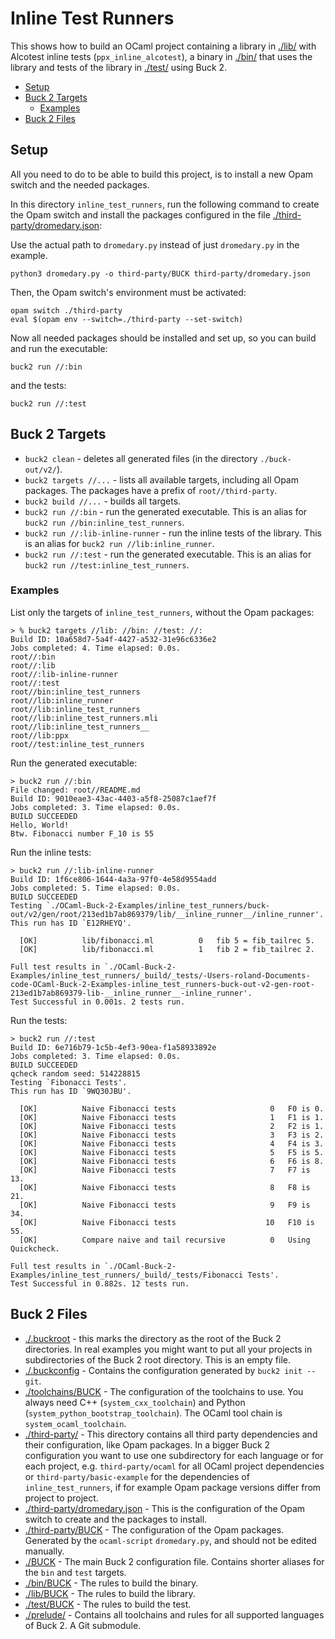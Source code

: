 # Inline Test Runners

This shows how to build an OCaml project containing a library in [./lib/](./lib/) with Alcotest inline tests (`ppx_inline_alcotest`), a binary in [./bin/](./bin/) that uses the library and tests of the library in [./test/](./test/) using Buck 2.

- [Setup](#setup)
- [Buck 2 Targets](#buck-2-targets)
  - [Examples](#examples)
- [Buck 2 Files](#buck-2-files)

## Setup

All you need to do to be able to build this project, is to install a new Opam switch and the needed packages.

In this directory `inline_test_runners`, run the following command to create the Opam switch and install the packages configured in the file [./third-party/dromedary.json](./third-party/dromedary.json):

Use the actual path to `dromedary.py` instead of just `dromedary.py` in the example.

```text
python3 dromedary.py -o third-party/BUCK third-party/dromedary.json
```

Then, the Opam switch's environment must be activated:

```text
opam switch ./third-party
eval $(opam env --switch=./third-party --set-switch)
```

Now all needed packages should be installed and set up, so you can build and run the executable:

```text
buck2 run //:bin
```

and the tests:

```text
buck2 run //:test
```

## Buck 2 Targets

- `buck2 clean` - deletes all generated files (in the directory `./buck-out/v2/`).
- `buck2 targets //...` - lists all available targets, including all Opam packages. The packages have a prefix of `root//third-party`.
- `buck2 build //...` - builds all targets.
- `buck2 run //:bin` - run the generated executable. This is an alias for `buck2 run //bin:inline_test_runners`.
- `buck2 run //:lib-inline-runner` - run the inline tests of the library. This is an alias for `buck2 run //lib:inline_runner`.
- `buck2 run //:test` - run the generated executable. This is an alias for `buck2 run //test:inline_test_runners`.

### Examples

List only the targets of `inline_test_runners`, without the Opam packages:

```text
> % buck2 targets //lib: //bin: //test: //:
Build ID: 10a658d7-5a4f-4427-a532-31e96c6336e2
Jobs completed: 4. Time elapsed: 0.0s.
root//:bin
root//:lib
root//:lib-inline-runner
root//:test
root//bin:inline_test_runners
root//lib:inline_runner
root//lib:inline_test_runners
root//lib:inline_test_runners.mli
root//lib:inline_test_runners__
root//lib:ppx
root//test:inline_test_runners
```

Run the generated executable:

```text
> buck2 run //:bin
File changed: root//README.md
Build ID: 9010eae3-43ac-4403-a5f8-25087c1aef7f
Jobs completed: 3. Time elapsed: 0.0s.
BUILD SUCCEEDED
Hello, World!
Btw. Fibonacci number F_10 is 55
```

Run the inline tests:

```text
> buck2 run //:lib-inline-runner
Build ID: 1f6ce806-1644-4a3a-97f0-4e58d9554add
Jobs completed: 5. Time elapsed: 0.0s.
BUILD SUCCEEDED
Testing `./OCaml-Buck-2-Examples/inline_test_runners/buck-out/v2/gen/root/213ed1b7ab869379/lib/__inline_runner__/inline_runner'.
This run has ID `E12RHEYQ'.

  [OK]          lib/fibonacci.ml          0   fib 5 = fib_tailrec 5.
  [OK]          lib/fibonacci.ml          1   fib 2 = fib_tailrec 2.

Full test results in `./OCaml-Buck-2-Examples/inline_test_runners/_build/_tests/-Users-roland-Documents-code-OCaml-Buck-2-Examples-inline_test_runners-buck-out-v2-gen-root-213ed1b7ab869379-lib-__inline_runner__-inline_runner'.
Test Successful in 0.001s. 2 tests run.
```

Run the tests:

```text
> buck2 run //:test
Build ID: 6e716b79-1c5b-4ef3-90ea-f1a58933892e
Jobs completed: 3. Time elapsed: 0.0s.
BUILD SUCCEEDED
qcheck random seed: 514228815
Testing `Fibonacci Tests'.
This run has ID `9WQ30JBU'.

  [OK]          Naive Fibonacci tests                     0   F0 is 0.
  [OK]          Naive Fibonacci tests                     1   F1 is 1.
  [OK]          Naive Fibonacci tests                     2   F2 is 1.
  [OK]          Naive Fibonacci tests                     3   F3 is 2.
  [OK]          Naive Fibonacci tests                     4   F4 is 3.
  [OK]          Naive Fibonacci tests                     5   F5 is 5.
  [OK]          Naive Fibonacci tests                     6   F6 is 8.
  [OK]          Naive Fibonacci tests                     7   F7 is 13.
  [OK]          Naive Fibonacci tests                     8   F8 is 21.
  [OK]          Naive Fibonacci tests                     9   F9 is 34.
  [OK]          Naive Fibonacci tests                    10   F10 is 55.
  [OK]          Compare naive and tail recursive          0   Using Quickcheck.

Full test results in `./OCaml-Buck-2-Examples/inline_test_runners/_build/_tests/Fibonacci Tests'.
Test Successful in 0.882s. 12 tests run.
```

## Buck 2 Files

- [./.buckroot](./.buckroot) - this marks the directory as the root of the Buck 2 directories. In real examples you might want to put all your projects in subdirectories of the Buck 2 root directory. This is an empty file.
- [./.buckconfig](./.buckconfig) - Contains the configuration generated by `buck2 init --git`.
- [./toolchains/BUCK](./toolchains/BUCK) - The configuration of the toolchains to use. You always need C++ (`system_cxx_toolchain`) and  Python (`system_python_bootstrap_toolchain`). The OCaml tool chain is `system_ocaml_toolchain`.
- [./third-party/](./third-party/) - This directory contains all third party dependencies and their configuration, like Opam packages. In a bigger Buck 2 configuration you want to use one subdirectory for each language or for each project, e.g. `third-party/ocaml` for all OCaml project dependencies or `third-party/basic-example` for the dependencies of `inline_test_runners`, if for example Opam package versions differ from project to project.
- [./third-party/dromedary.json](./third-party/dromedary.json) - This is the configuration of the Opam switch to create and the packages to install.
- [./third-party/BUCK](./third-party/BUCK) - The configuration of the Opam packages. Generated by the `ocaml-script` `dromedary.py`, and should not be edited manually.
- [./BUCK](./BUCK) - The main Buck 2 configuration file. Contains shorter aliases for the `bin` and `test` targets.
- [./bin/BUCK](./bin/BUCK) - The rules to build the binary.
- [./lib/BUCK](./lib/BUCK) - The rules to build the library.
- [./test/BUCK](./test/BUCK) - The rules to build the test.
- [./prelude/](./prelude/) - Contains all toolchains and rules for all supported languages of Buck 2. A Git submodule.
